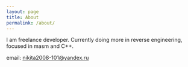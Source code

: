 ```yaml
---
layout: page
title: About
permalink: /about/
---
```


I am freelance developer. Currently doing more in reverse engineering, focused in masm and C++.

email: nikita2008-101@yandex.ru
